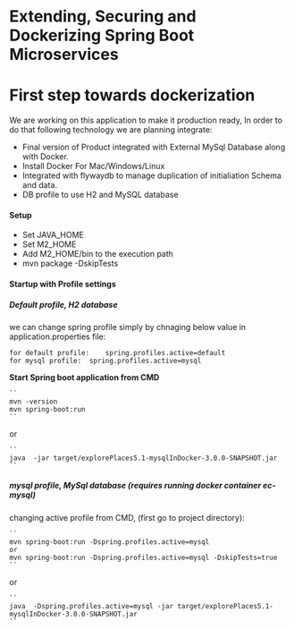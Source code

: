 # Extending, Securing and Dockerizing Spring Boot Microservices

# First step towards dockerization

We are working on this application to make it production ready, In order to do that following technology we are planning integrate:

-	Final version of Product integrated with External MySql Database along with Docker.
-	Install Docker For Mac/Windows/Linux
- 	Integrated with flywaydb to manage duplication of initialiation Schema and data.
-	DB profile to use H2 and MySQL database


#### Setup

-	Set JAVA_HOME
-	Set M2_HOME
-	Add M2_HOME/bin to the execution path
-	mvn package -DskipTests


#### Startup with Profile settings
##### Default profile, H2 database

we can change spring profile simply by chnaging below value in application.properties file:

	for default profile:	spring.profiles.active=default
	for mysql profile:	spring.profiles.active=mysql


**Start Spring boot application from CMD**

	``
	mvn -version
	mvn spring-boot:run
	``
or

	``
	java  -jar target/explorePlaces5.1-mysqlInDocker-3.0.0-SNAPSHOT.jar
	``


##### mysql profile, MySql database (requires running docker container ec-mysql)
changing active profile from CMD, (first go to project directory):


	``
	mvn spring-boot:run -Dspring.profiles.active=mysql 
	or
	mvn spring-boot:run -Dspring.profiles.active=mysql -DskipTests=true
	``

or

	``
	java  -Dspring.profiles.active=mysql -jar target/explorePlaces5.1-mysqlInDocker-3.0.0-SNAPSHOT.jar
	``
	












